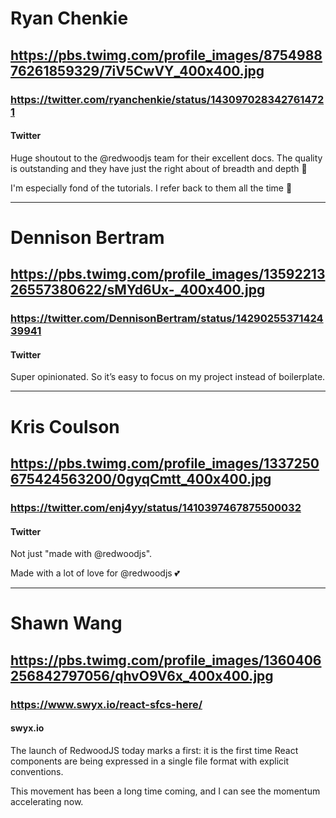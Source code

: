 # Ryan Chenkie
## https://pbs.twimg.com/profile_images/875498876261859329/7iV5CwVY_400x400.jpg
### https://twitter.com/ryanchenkie/status/1430970283427614721
#### Twitter

Huge shoutout to the @redwoodjs team for their excellent docs. The quality is outstanding and they have just the right about of breadth and depth 🎉

I'm especially fond of the tutorials. I refer back to them all the time 💯

---

# Dennison Bertram
## https://pbs.twimg.com/profile_images/1359221326557380622/sMYd6Ux-_400x400.jpg
### https://twitter.com/DennisonBertram/status/1429025537142439941
#### Twitter

Super opinionated. So it’s easy to focus on my project instead of boilerplate.

---

# Kris Coulson
## https://pbs.twimg.com/profile_images/1337250675424563200/0gyqCmtt_400x400.jpg
### https://twitter.com/enj4yy/status/1410397467875500032
#### Twitter

Not just "made with @redwoodjs".

Made with a lot of love for @redwoodjs 💕

---

# Shawn Wang
## https://pbs.twimg.com/profile_images/1360406256842797056/qhvO9V6x_400x400.jpg
### https://www.swyx.io/react-sfcs-here/
#### swyx.io

The launch of RedwoodJS today marks a first: it is the first time React components are being expressed in a single file format with explicit conventions.

This movement has been a long time coming, and I can see the momentum accelerating now.
